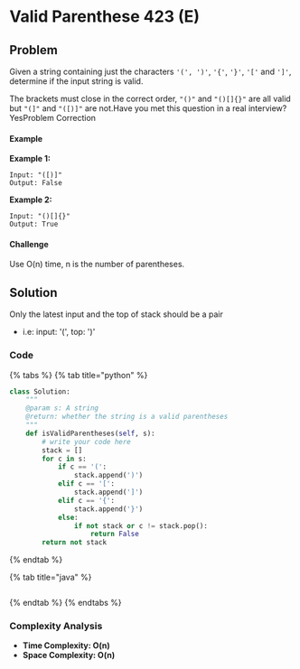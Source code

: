 # Valid Parenthese 423 \(E\)

## Problem

Given a string containing just the characters `'(', ')'`, `'{'`, `'}'`, `'['` and `']'`, determine if the input string is valid.

The brackets must close in the correct order, `"()"` and `"()[]{}"` are all valid but `"(]"` and `"([)]"` are not.Have you met this question in a real interview?  YesProblem Correction

#### Example

**Example 1:**

```text
Input: "([)]"
Output: False
```

**Example 2:**

```text
Input: "()[]{}"
Output: True
```

#### Challenge

Use O\(n\) time, n is the number of parentheses.

## Solution

Only the latest input and the top of stack should be a pair

* i.e: input: '\(', top: '\)'

### Code

{% tabs %}
{% tab title="python" %}
```python
class Solution:
    """
    @param s: A string
    @return: whether the string is a valid parentheses
    """
    def isValidParentheses(self, s):
        # write your code here
        stack = []
        for c in s:
            if c == '(':
                stack.append(')')
            elif c == '[':
                stack.append(']')
            elif c == '{':
                stack.append('}')
            else: 
                if not stack or c != stack.pop():
                    return False
        return not stack

```
{% endtab %}

{% tab title="java" %}
```

```
{% endtab %}
{% endtabs %}

### Complexity Analysis

* **Time Complexity: O\(n\)**
* **Space Complexity: O\(n\)**

